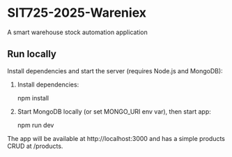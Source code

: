 # SIT725-2025-Wareniex
A smart warehouse stock automation application

## Run locally

Install dependencies and start the server (requires Node.js and MongoDB):

1. Install dependencies:

	npm install

2. Start MongoDB locally (or set MONGO_URI env var), then start app:

	npm run dev

The app will be available at http://localhost:3000 and has a simple products CRUD at /products.
